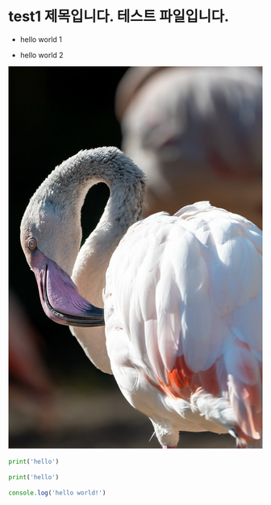 # test1 제목입니다. 테스트 파일입니다.

* hello world 1

* hello world 2

![플라밍고 이미지](img/b.jpg)

```python
print('hello')
```

```py
print('hello')
```

```javascript
console.log('hello world!')
```
